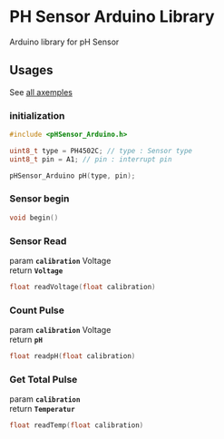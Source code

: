 # PH Sensor Arduino Library
Arduino library for pH Sensor

## Usages
See [all axemples](https://github.com/hafidhh/pHSensor-Arduino/blob/master/examples)

### initialization
```cpp
#include <pHSensor_Arduino.h>

uint8_t type = PH4502C; // type : Sensor type
uint8_t pin = A1; // pin : interrupt pin

pHSensor_Arduino pH(type, pin);
```

### Sensor begin
```cpp
void begin()
```

### Sensor Read
param **`calibration`** Voltage  
return **`Voltage`**
```cpp
float readVoltage(float calibration)
```

### Count Pulse
param **`calibration`** Voltage  
return **`pH`**
```cpp
float readpH(float calibration)
```

### Get Total Pulse
param **`calibration`**  
return **`Temperatur`**
```cpp
float readTemp(float calibration)
```